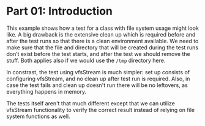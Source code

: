 Part 01: Introduction
=====================

This example shows how a test for a class with file system usage might look like.
A big drawback is the extensive clean up which is required before and after the
test runs so that there is a clean environment available. We need to make sure
that the file and directory that will be created during the test runs don’t exist
before the test starts, and after the test we should remove the stuff. Both
applies also if we would use the `/tmp` directory here.

In constrast, the test using vfsStream is much simpler: set up consists of
configuring vfsStream, and no clean up after test run is required. Also, in case
the test fails and clean up doesn't run there will be no leftovers, as everything
happens in memory.

The tests itself aren't that much different except that we can utilize vfsStream
functionality to verify the correct result instead of relying on file system
functions as well.
